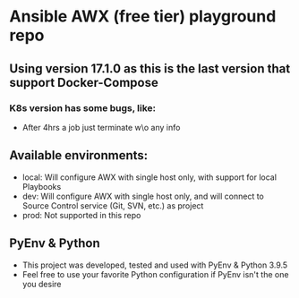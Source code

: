 # Ansible AWX (free tier) playground repo
## Using version 17.1.0 as this is the last version that support Docker-Compose
### K8s version has some bugs, like:
- After 4hrs a job just terminate w\o any info

## Available environments:
- local: Will configure AWX with single host only, with support for local Playbooks
- dev: Will configure AWX with single host only, and will connect to Source Control service (Git, SVN, etc.) as project
- prod: Not supported in this repo

## PyEnv & Python
- This project was developed, tested and used with PyEnv & Python 3.9.5
- Feel free to use your favorite Python configuration if PyEnv isn't the one you desire
